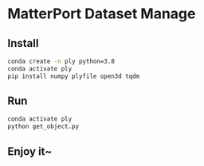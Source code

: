 # MatterPort Dataset Manage

## Install

```bash
conda create -n ply python=3.8
conda activate ply
pip install numpy plyfile open3d tqdm
```

## Run

```bash
conda activate ply
python get_object.py
```

## Enjoy it~

